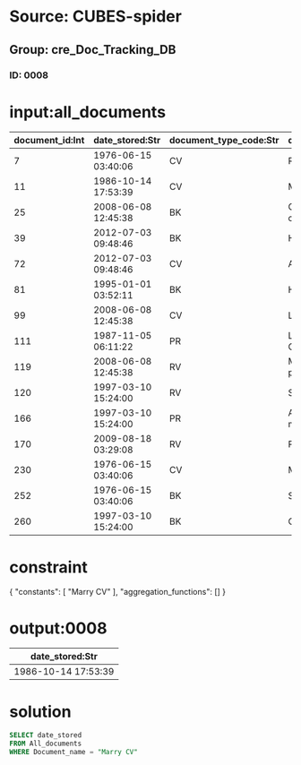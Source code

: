 # Source: CUBES-spider
## Group: cre_Doc_Tracking_DB
### ID: 0008

# input:all_documents

| document_id:Int | date_stored:Str | document_type_code:Str | document_name:Str | document_description:Str | other_details:Str |
|---|---|---|---|---|---|
| 7 | 1976-06-15 03:40:06 | CV | Robin CV | nan | nan |
| 11 | 1986-10-14 17:53:39 | CV | Marry CV | nan | nan |
| 25 | 2008-06-08 12:45:38 | BK | One hundred years of solitude | nan | nan |
| 39 | 2012-07-03 09:48:46 | BK | How to read a book | nan | nan |
| 72 | 2012-07-03 09:48:46 | CV | Alan CV | nan | nan |
| 81 | 1995-01-01 03:52:11 | BK | Hua Mulan | nan | nan |
| 99 | 2008-06-08 12:45:38 | CV | Leon CV | nan | nan |
| 111 | 1987-11-05 06:11:22 | PR | Learning features of CNN | nan | nan |
| 119 | 2008-06-08 12:45:38 | RV | Marriage and population | nan | nan |
| 120 | 1997-03-10 15:24:00 | RV | Society and tax | nan | nan |
| 166 | 1997-03-10 15:24:00 | PR | Are you talking to a machine | nan | nan |
| 170 | 2009-08-18 03:29:08 | RV | Population | nan | nan |
| 230 | 1976-06-15 03:40:06 | CV | Martin CV | nan | nan |
| 252 | 1976-06-15 03:40:06 | BK | Summer | nan | nan |
| 260 | 1997-03-10 15:24:00 | BK | Cats and me | nan | nan |

# constraint

{
  "constants": [
    "Marry CV"
  ],
  "aggregation_functions": []
}

# output:0008

| date_stored:Str |
|---|
| 1986-10-14 17:53:39 |

# solution

```sql
SELECT date_stored
FROM All_documents
WHERE Document_name = "Marry CV"
```
